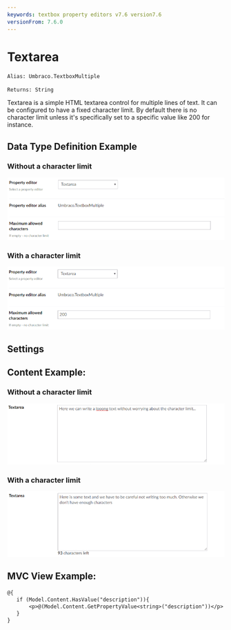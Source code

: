 ```yaml
---
keywords: textbox property editors v7.6 version7.6
versionFrom: 7.6.0
---
```


# Textarea

`Alias: Umbraco.TextboxMultiple`

`Returns: String`

Textarea is a simple HTML textarea control for multiple lines of text. It can be configured to have a fixed character limit. By default there is no character limit unless it's specifically set to a specific value like 200 for instance.

## Data Type Definition Example

### Without a character limit

![Textarea Data Type Definition](images/textarea/7_6/textarea-setup.png)

### With a character limit

![Textarea Data Type Definition With a Character Limit](images/textarea/7_6/textarea-setup-limit.png)

## Settings

## Content Example:

### Without a character limit

![Textarea Content Example](images/textarea/7_6/textarea-content.png)

### With a character limit

![Textbox Content Example Without a Character Limit](images/textarea/7_6/textarea-content-limit.png)


## MVC View Example:

	@{
	   if (Model.Content.HasValue("description")){
	       <p>@(Model.Content.GetPropertyValue<string>("description"))</p>
	   }
	}
